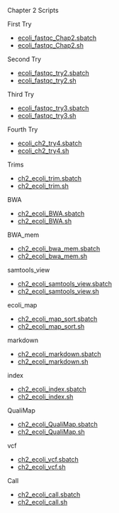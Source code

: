 Chapter 2 Scripts

First Try
* [ecoli_fastqc_Chap2.sbatch](https://github.com/biol726314/Biol5263/blob/main/Scripts/chap2/fastqc/ecoli_fastqc_Chap2.sbatch)
* [ecoli_fastqc_Chap2.sh](https://github.com/biol726314/Biol5263/blob/main/Scripts/chap2/fastqc/ecoli_fastqc_Chap2.sh)

Second Try
* [ecoli_fastqc_try2.sbatch](https://github.com/biol726314/Biol5263/blob/main/Scripts/chap2/fastqc/ecoli_fastqc__try2.sbatch)
* [ecoli_fastqc_try2.sh](https://github.com/biol726314/Biol5263/blob/main/Scripts/chap2/fastqc/ecoli_fastqc_try2.sh)

Third Try
* [ecoli_fastqc_try3.sbatch](https://github.com/biol726314/Biol5263/blob/main/Scripts/chap2/fastqc/ecoli_fastqc_try3.sbatch)
* [ecoli_fastqc_try3.sh](https://github.com/biol726314/Biol5263/blob/main/Scripts/chap2/fastqc/ecoli_fastqc_try3.sh)

Fourth Try
* [ecoli_ch2_try4.sbatch](https://github.com/biol726314/Biol5263/blob/main/Scripts/chap2/fastqc/ecoli_ch2_try4.sbatch)
* [ecoli_ch2_try4.sh](https://github.com/biol726314/Biol5263/blob/main/Scripts/chap2/fastqc/ecoli_ch2_try4.sh)

Trims
* [ch2_ecoli_trim.sbatch](https://github.com/biol726314/Biol5263/blob/main/Scripts/chap2/trim_galore/ch2_ecoli_trim.sbatch)
* [ch2_ecoli_trim.sh](https://github.com/biol726314/Biol5263/blob/main/Scripts/chap2/trim_galore/ch2_ecoli_trim.sh)

BWA
* [ch2_ecoli_BWA.sbatch](https://github.com/biol726314/Biol5263/blob/main/Scripts/chap2/BWA/ch_ecoli_BWA.sbatch)
* [ch2_ecoli_BWA.sh](https://github.com/biol726314/Biol5263/blob/main/Scripts/chap2/BWA/ch2_ecoli_BWA.sh)

BWA_mem
* [ch2_ecoli_bwa_mem.sbatch](https://github.com/biol726314/Biol5263/blob/main/Scripts/chap2/BWA/ch2_ecoli_bwa_mem.sbatch)
* [ch2_ecoli_bwa_mem.sh](https://github.com/biol726314/Biol5263/blob/main/Scripts/chap2/BWA/ch2_ecoli_bwa_mem.sh)

samtools_view
* [ch2_ecoli_samtools_view.sbatch](https://github.com/biol726314/Biol5263/blob/main/Scripts/chap2/BWA/ch2_ecoli_samtools_view.sbatch)
* [ch2_ecoli_samtools_view.sh](https://github.com/biol726314/Biol5263/blob/main/Scripts/chap2/BWA/ch2_ecoli_samtools_view.sh)

ecoli_map
* [ch2_ecoli_map_sort.sbatch](https://github.com/biol726314/Biol5263/blob/main/Scripts/chap2/BWA/ch2_ecoli_map_sort.sbatch)
* [ch2_ecoli_map_sort.sh](https://github.com/biol726314/Biol5263/blob/main/Scripts/chap2/BWA/ch2_ecoli_map_sort.sh)

markdown
* [ch2_ecoli_markdown.sbatch](https://github.com/biol726314/Biol5263/blob/main/Scripts/chap2/BWA/ch2_ecoli_markdown.sbatch)
* [ch2_ecoli_markdown.sh](https://github.com/biol726314/Biol5263/blob/main/Scripts/chap2/BWA/ch2_ecoli_markdup.sh)

index
* [ch2_ecoli_index.sbatch](https://github.com/biol726314/Biol5263/blob/main/Scripts/chap2/BWA/ch2_ecoli_index.sbatch)
* [ch2_ecoli_index.sh](https://github.com/biol726314/Biol5263/blob/main/Scripts/chap2/BWA/ch2_ecoli_index.sh)

QualiMap
* [ch2_ecoli_QualiMap.sbatch](https://github.com/biol726314/Biol5263/blob/main/Scripts/chap2/QualiMap/ch_ecoli_QualiMap.sbatch)
* [ch2_ecoli_QualiMap.sh](https://github.com/biol726314/Biol5263/blob/main/Scripts/chap2/QualiMap/ch2_ecoli_QualiMap.sh)

vcf
* [ch2_ecoli_vcf.sbatch](https://github.com/biol726314/Biol5263/blob/main/Scripts/chap2/QualiMap/ch2_ecoli_vcf.sbatch)
* [ch2_ecoli_vcf.sh](https://github.com/biol726314/Biol5263/blob/main/Scripts/chap2/QualiMap/ch2_ecoli_vcf.sh)

Call
* [ch2_ecoli_call.sbatch](https://github.com/biol726314/Biol5263/blob/main/Scripts/chap2/QualiMap/ch2_ecoli_call.sbatch)
* [ch2_ecoli_call.sh](https://github.com/biol726314/Biol5263/blob/main/Scripts/chap2/QualiMap/ch2_ecoli_call.sh)

